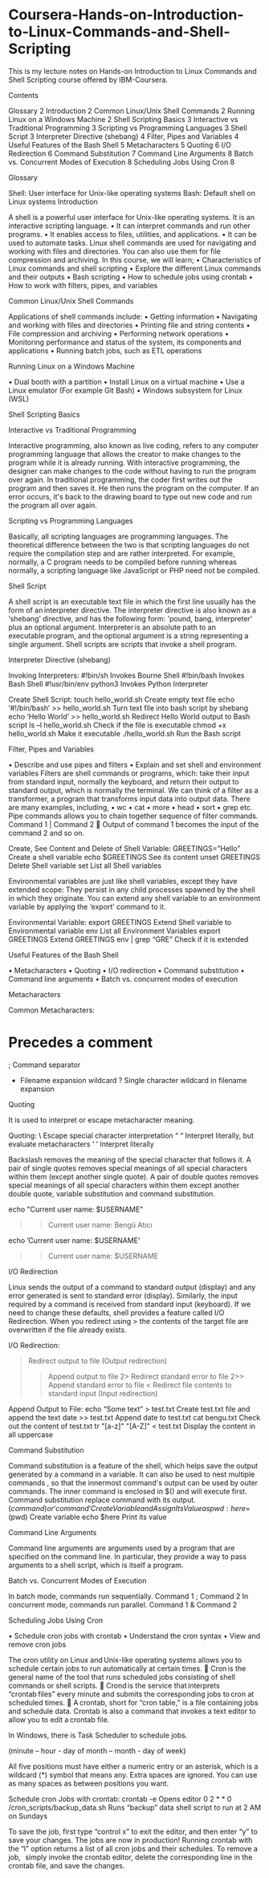 # Coursera-Hands-on-Introduction-to-Linux-Commands-and-Shell-Scripting

This is my lecture notes on Hands-on Introduction to Linux Commands and Shell Scripting course offered by IBM-Coursera.

Contents

Glossary	2
Introduction	2
Common Linux/Unix Shell Commands	2
Running Linux on a Windows Machine	2
Shell Scripting Basics	3
Interactive vs Traditional Programming	3
Scripting vs Programming Languages	3
Shell Script	3
Interpreter Directive (shebang)	4
Filter, Pipes and Variables	4
Useful Features of the Bash Shell	5
Metacharacters	5
Quoting	6
I/O Redirection	6
Command Substitution	7
Command Line Arguments	8
Batch vs. Concurrent Modes of Execution	8
Scheduling Jobs Using Cron	8










Glossary

Shell: User interface for Unix-like operating systems
Bash: Default shell on Linux systems
Introduction

A shell is a powerful user interface for Unix-like operating systems. It is an interactive scripting language.
•	It can interpret commands and run other programs. 
•	It enables access to files, utilities, and applications. 
•	It can be used to automate tasks.
Linux shell commands are used for navigating and working with files and directories. You can also use them for file compression and archiving. In this course, we will learn;
•	Characteristics of Linux commands and shell scripting
•	Explore the different Linux commands and their outputs
•	Bash scripting
•	How to schedule jobs using crontab
•	How to work with filters, pipes, and variables

Common Linux/Unix Shell Commands

Applications of shell commands include:
•	Getting information
•	Navigating and working with files and directories
•	Printing file and string contents
•	File compression and archiving
•	Performing network operations
•	Monitoring performance and status of the system, its components and applications
•	Running batch jobs, such as ETL operations

Running Linux on a Windows Machine

•	Dual booth with a partition
•	Install Linux on a virtual machine
•	Use a Linux emulator (For example Git Bash)
•	Windows subsystem for Linux (WSL)

Shell Scripting Basics

Interactive vs Traditional Programming

Interactive programming, also known as live coding, refers to any computer programming language that allows the creator to make changes to the program while it is already running. With interactive programming, the designer can make changes to the code without having to run the program over again.
In traditional programming, the coder first writes out the program and then saves it. He then runs the program on the computer. If an error occurs, it's back to the drawing board to type out new code and run the program all over again. 

Scripting vs Programming Languages

Basically, all scripting languages are programming languages. The theoretical difference between the two is that scripting languages do not require the compilation step and are rather interpreted. For example, normally, a C program needs to be compiled before running whereas normally, a scripting language like JavaScript or PHP need not be compiled.

Shell Script

A shell script is an executable text file in which the first line usually has the form of an interpreter directive. The interpreter directive is also known as a ‘shebang’ directive, and has the following form: 'pound, bang, interpreter' plus an optional argument. 
Interpreter is an absolute path to an executable program, and the optional argument is a string representing a single argument.
Shell scripts are scripts that invoke a shell program.


Interpreter Directive (shebang)

Invoking Interpreters:
#!bin/sh	Invokes Bourne Shell
#!bin/bash	Invokes Bash Shell
#!usr/bin/env python3	Invokes Python Interpreter


Create Shell Script:
touch hello_world.sh	Create empty text file
echo ‘#!/bin/bash’ >> hello_world.sh	Turn text file into bash script by shebang
echo ‘Hello World’ >> hello_world.sh	Redirect Hello World output to Bash script
ls –l hello_world.sh 	Check if the file is executable
chmod +x hello_world.sh	Make it executable
./hello_world.sh	Run the Bash script

Filter, Pipes and Variables

•	Describe and use pipes and filters
•	Explain and set shell and environment variables
Filters are shell commands or programs, which: take their input from standard input, normally the keyboard, and return their output to standard output, which is normally the terminal. We can think of a filter as a transformer, a program that transforms input data into output data. There are many examples, including, 
•	wc
•	cat
•	more
•	head
•	sort
•	grep etc.
Pipe commands allows you to chain together sequence of filter commands.
Command 1 | Command 2  Output of command 1 becomes the input of the command 2 and so on.


Create, See Content and Delete of Shell Variable:
GREETINGS=”Hello”	Create a shell variable
echo $GREETINGS	See its content
unset GREETINGS	Delete Shell variable
set	List all Shell variables


Environmental variables are just like shell variables, except they have extended scope: They persist in any child processes spawned by the shell in which they originate. You can extend any shell variable to an environment variable by applying the ‘export’ command to it.

Environmental Variable:
export GREETINGS	Extend Shell variable to Environmental variable
env	List all Environment Variables
export GREETINGS	Extend GREETINGS
env | grep “GRE”	Check if it is extended

Useful Features of the Bash Shell

•	Metacharacters
•	Quoting
•	I/O redirection
•	Command substitution
•	Command line arguments
•	Batch vs. concurrent modes of execution

Metacharacters

Common Metacharacters:
#	Precedes a comment
;	Command separator
*	Filename expansion wildcard
?	Single character wildcard in filename expansion

Quoting

It is used to interpret or escape metacharacter meaning.

Quoting:
\	Escape special character interpretation
“ “	Interpret literally, but evaluate metacharacters
‘ ‘	Interpret literally
													
Backslash removes the meaning of the special character that follows it.
A pair of single quotes removes special meanings of all special characters within them (except another single quote).
A pair of double quotes removes special meanings of all special characters within them except another double quote, variable substitution and command substitution.

echo "Current user name: $USERNAME"
>> Current user name: Bengü Atıcı

echo ’Current user name: $USERNAME’
>> Current user name: $USERNAME


I/O Redirection

Linux sends the output of a command to standard output (display) and any error generated is sent to standard error (display).
Similarly, the input required by a command is received from standard input (keyboard).
If we need to change these defaults, shell provides a feature called I/O Redirection.
When you redirect using > the contents of the target file are overwritten if the file already exists.




I/O Redirection:
>	Redirect output to file (Output redirection)
>>	Append output to file
2>	Redirect standard error to file
2>>	Append standard error to file
<	Redirect file contents to standard input (Input redirection)


 


Append Output to File:
echo “Some text” > test.txt	Create test.txt file and append the text
date >> test.txt	Append date to test.txt
cat bengu.txt	Check out the content of test.txt
tr "[a-z]" "[A-Z]" < test.txt	Display the content in all uppercase


Command Substitution

Command substitution is a feature of the shell, which helps save the output generated by a command in a variable.
It can also be used to nest multiple commands , so that the innermost command's output can be used by outer commands.
The inner command is enclosed in $() and will execute first.
Command substitution replace command with its output. 
$(command) or ‘command’
Create Variable and Assign Its Value as pwd:
here=$(pwd)	Create variable
echo $here	Print its value

Command Line Arguments

Command line arguments are arguments used by a program that are specified on the command line. In particular, they provide a way to pass arguments to a shell script, which is itself a program.
 

Batch vs. Concurrent Modes of Execution

In batch mode, commands run sequentially. 
Command 1 ; Command 2
In concurrent mode, commands run parallel.
Command 1 & Command 2

Scheduling Jobs Using Cron

•	Schedule cron jobs with crontab
•	Understand the cron syntax
•	View and remove cron jobs

The cron utility on Linux and Unix-like operating systems allows you to schedule certain jobs to run automatically at certain times.
	Cron is the general name of the tool that runs scheduled jobs consisting of shell commands or shell scripts.
	Crond is the service that interprets “crontab files” every minute and submits the corresponding jobs to cron at scheduled times. 
	A crontab, short for “cron table,” is a file containing jobs and schedule data. Crontab is also a command that invokes a text editor to allow you to edit a crontab file.

In Windows, there is Task Scheduler to schedule jobs.


(minute – hour - day of month – month - day of week)

All five positions must have either a numeric entry or an asterisk, which is a wildcard (*) symbol that means any. Extra spaces are ignored. You can use as many spaces as between positions you want.

Schedule cron Jobs with crontab:
crontab -e	Opens editor
0 2 * * 0 /cron_scripts/backup_data.sh	Runs “backup” data shell script to run at 2 AM on Sundays



To save the job, first type “control x” to exit the editor, and then enter “y” to save your changes. The jobs are now in production! Running crontab with the “l” option returns a list of all cron jobs and their schedules. To remove a job,   simply invoke the crontab editor, delete the corresponding line in the crontab file, and save the changes.


